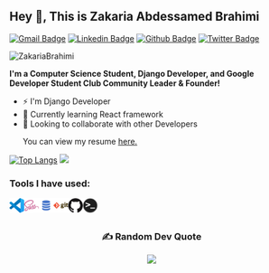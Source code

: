 ## Hey 👋, This is Zakaria Abdessamed Brahimi
[![Gmail Badge](https://img.shields.io/badge/-brahimi.zakaria.abdessamed@gmail.com-c14438?style=flat&logo=Gmail&logoColor=white&link=mailto:brahimi.zakaria.abdessamed@gmail.com)](mailto:brahimi.zakaria.abdessamed@gmail.com) 
[![Linkedin Badge](https://img.shields.io/badge/-zakariaabdessamed-0072b1?style=flat&logo=Linkedin&logoColor=white&link=https://www.linkedin.com/in/zakariaabdessamed/)](https://www.linkedin.com/in/zakariaabdessamed/) [![Github Badge](https://img.shields.io/badge/-ZakariaBrahimi-grey?style=flat&logo=github&logoColor=white&link=https://github.com/ZakariaBrahimi/)](https://www.github.com/ZakariaBrahimi/) [![Twitter Badge](https://img.shields.io/badge/-ZakariaBrahimi-00acee?style=flat&logo=twitter&logoColor=white&link=https://twitter.com/ZakariaBrahimi/)](https://www.twitter.com/ZakariaBrahimi/) 
<p align=left> <img src=https://komarev.com/ghpvc/?username=ZakariaBrahimi alt=ZakariaBrahimi /> </p>

<b><p align='left'>I'm a Computer Science Student, Django Developer, and Google Developer Student Club Community Leader & Founder!</p> </b>

- ⚡ I'm Django Developer
- 🌱 Currently learning React framework
- 👯 Looking to collaborate with other Developers
  <p align='left'> You can view my resume <a href='https://drive.google.com/file/d/1AYM4q9pEc5Bj9fyYBfPSG4nc7idltapp/view?usp=sharing ' target=_blank><u>here</u>.</a></p>


[![Top Langs](https://github-readme-stats.vercel.app/api/top-langs/?username=ZakariaBrahimi&layout=compact)](https://github.com/ZakariaBrahimi/github-readme-stats)
![](https://github-readme-streak-stats.herokuapp.com/?user=ZakariaBrahimi&theme=default&hide_border=true)
  



### Tools I have used:

<img align="left" alt="Visual Studio Code" width="26px" src="https://raw.githubusercontent.com/github/explore/80688e429a7d4ef2fca1e82350fe8e3517d3494d/topics/visual-studio-code/visual-studio-code.png" />

<img align="left" alt="Sass" width="26px" src="https://raw.githubusercontent.com/github/explore/80688e429a7d4ef2fca1e82350fe8e3517d3494d/topics/sass/sass.png" />
<!--[<img align="left" alt="JavaScript" width="26px" src="https://raw.githubusercontent.com/github/explore/80688e429a7d4ef2fca1e82350fe8e3517d3494d/topics/javascript/javascript.png" />][jsplaylist]-->
<!-- [<img align="left" alt="React" width="26px" src="https://raw.githubusercontent.com/github/explore/80688e429a7d4ef2fca1e82350fe8e3517d3494d/topics/react/react.png" />][reactplaylist] -->
<!-- [<img align="left" alt="Gatsby" width="26px" src="https://raw.githubusercontent.com/github/explore/e94815998e4e0713912fed477a1f346ec04c3da2/topics/gatsby/gatsby.png" />][webdevplaylist] -->
<!-- [<img align="left" alt="GraphQL" width="26px" src="https://raw.githubusercontent.com/github/explore/80688e429a7d4ef2fca1e82350fe8e3517d3494d/topics/graphql/graphql.png" />][webdevplaylist] -->
<!-- [<img align="left" alt="Node.js" width="26px" src="https://raw.githubusercontent.com/github/explore/80688e429a7d4ef2fca1e82350fe8e3517d3494d/topics/nodejs/nodejs.png" />][webdevplaylist] -->
<!-- [<img align="left" alt="Deno" width="26px" src="https://raw.githubusercontent.com/github/explore/361e2821e2dea67711cde99c9c40ed357061cf27/topics/deno/deno.png" />][webdevplaylist] -->
<img align="left" alt="SQL" width="26px" src="https://raw.githubusercontent.com/github/explore/80688e429a7d4ef2fca1e82350fe8e3517d3494d/topics/sql/sql.png" />
<!-- [<img align="left" alt="MySQL" width="26px" src="https://raw.githubusercontent.com/github/explore/80688e429a7d4ef2fca1e82350fe8e3517d3494d/topics/mysql/mysql.png" />][webdevplaylist] -->
<!-- [<img align="left" alt="MongoDB" width="26px" src="https://raw.githubusercontent.com/github/explore/80688e429a7d4ef2fca1e82350fe8e3517d3494d/topics/mongodb/mongodb.png" />][webdevplaylist] -->
<img align="left" alt="Git" width="26px" src="https://raw.githubusercontent.com/github/explore/80688e429a7d4ef2fca1e82350fe8e3517d3494d/topics/git/git.png" />
<img align="left" alt="GitHub" width="26px" src="https://raw.githubusercontent.com/github/explore/78df643247d429f6cc873026c0622819ad797942/topics/github/github.png" />
<img align="left" alt="Terminal" width="26px" src="https://raw.githubusercontent.com/github/explore/80688e429a7d4ef2fca1e82350fe8e3517d3494d/topics/terminal/terminal.png" />

<br>
<br>

<span align="center">
  
### ✍️ Random Dev Quote
![](https://quotes-github-readme.vercel.app/api?type=horizontal&theme=light)

</span>
